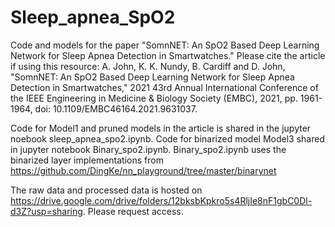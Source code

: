 # Sleep_apnea_SpO2
Code and models for the paper "SomnNET: An SpO2 Based Deep Learning Network for Sleep Apnea Detection in Smartwatches." Please cite the article if using this resource:
A. John, K. K. Nundy, B. Cardiff and D. John, "SomnNET: An SpO2 Based Deep Learning Network for Sleep Apnea Detection in Smartwatches," 2021 43rd Annual International Conference of the IEEE Engineering in Medicine & Biology Society (EMBC), 2021, pp. 1961-1964, doi: 10.1109/EMBC46164.2021.9631037.

Code for Model1 and pruned models in the article is shared in the jupyter noebook sleep_apnea_spo2.ipynb. Code for binarized model Model3 shared in jupyter notebook Binary_spo2.ipynb. Binary_spo2.ipynb uses the binarized layer implementations from https://github.com/DingKe/nn_playground/tree/master/binarynet

The raw data and processed data is hosted on https://drive.google.com/drive/folders/12bksbKpkro5s4RljIe8nF1gbC0Dl-d3Z?usp=sharing. Please request access.


